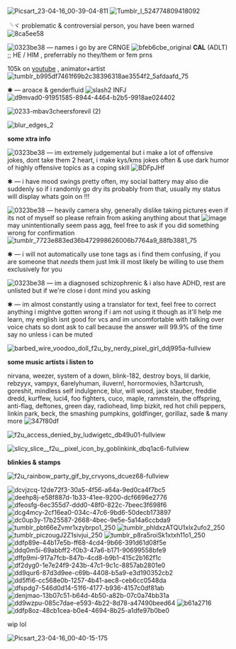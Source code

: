 ![Picsart_23-04-16_00-39-04-811](https://user-images.githubusercontent.com/130984454/232466153-193142f3-f0a3-4e19-b8a7-23b94a682700.png)
![Tumblr_l_524774809418092](https://user-images.githubusercontent.com/130984454/232466233-6c70c177-6867-4b96-820d-617c3e9f0a55.gif)

╰ヾ problematic & controversial person, you have been warned ![8ca5ee58](https://user-images.githubusercontent.com/130984454/232467151-5751d374-07b2-4d72-99ea-67fdb872c78a.gif)

![0323be38](https://user-images.githubusercontent.com/130984454/232468017-09b3323d-8a84-4010-89d3-05d76b384ded.gif) — names i go by are CRNGE ![bfeb6cbe_original](https://user-images.githubusercontent.com/130984454/232468626-03155e97-62cc-4b6b-a5e1-73ae4eb6828d.gif)
 **CAL** (ADLT) ;; HE / HIM , preferrably no they/them or fem prns 

105k on [youtube](https://www.youtube.com/@crnge204) , animator+artist ![tumblr_b995df7461f69b2c38396318ae3554f2_5afdaafd_75](https://user-images.githubusercontent.com/130984454/232468741-a2d78f6e-ffa6-47a4-8eb4-9935853d3d75.gif)

✱ — aroace & genderfluid ![slash2](https://user-images.githubusercontent.com/130984454/232469796-4d0842be-cfe6-4604-9285-a70e5e46f11a.png) INFJ ![d9mvad0-91951585-8944-4464-b2b5-9918ae024402](https://user-images.githubusercontent.com/130984454/232469982-2ed55e84-38c5-4cfc-ad3d-3600b4e85083.png)



![0233-mbav3cheersforevil (2)](https://user-images.githubusercontent.com/130984454/232468687-ca6082f4-6d2a-4c92-a09f-c109879d5e4c.gif)

![blur_edges_2](https://user-images.githubusercontent.com/130984454/232470198-aab8e599-ea10-4b68-8452-09ffc013187b.png)



**some xtra info** 

![0323be38](https://user-images.githubusercontent.com/130984454/232468017-09b3323d-8a84-4010-89d3-05d76b384ded.gif) —  im extremely judgemental but i make a lot of offensive jokes, dont take them 2 heart, i make kys/kms jokes often & use dark humor of highly offensive topics as a coping skill ![BDFpJHf](https://user-images.githubusercontent.com/130984454/232470541-5f22171d-db5c-4130-a681-bac8700a411d.gif)

✱ — i have mood swings pretty often, my social battery may also die suddenly so if i randomly go dry its probably from that, usually my status will display whats goin on !!!

![0323be38](https://user-images.githubusercontent.com/130984454/232468017-09b3323d-8a84-4010-89d3-05d76b384ded.gif) — heavily camera shy, generally dislike taking pictures even if its not of myself so please refrain from asking anything about that ![image](https://user-images.githubusercontent.com/130984454/232471111-37463b99-0d7d-4c3e-a0ae-eac961ff2a48.png) may unintentionally seem pass agg, feel free to ask if you did something wrong for confirmation ![tumblr_7723e883ed36b472998626006b7764a9_88fb3881_75](https://user-images.githubusercontent.com/130984454/232471323-639600b5-9cff-4c2e-8334-f7eb061d730e.gif)

✱ — i will not automatically use tone tags as i find them confusing, if you are someone that *needs* them just lmk ill most likely be willing to use them exclusively for you 

![0323be38](https://user-images.githubusercontent.com/130984454/232468017-09b3323d-8a84-4010-89d3-05d76b384ded.gif) — im a diagnosed schizophrenic & i also have ADHD, rest are unlisted but if we're close i dont mind you asking

✱ — im almost constantly using a translator for text, feel free to correct anything i mightve gotten wrong if i am not using it though as it'll help me learn, my english isnt good for vcs and im uncomfortable with talking over voice chats so dont ask to call because the answer will 99.9% of the time say no unless i can be muted



![barbed_wire_voodoo_doll_f2u_by_nerdy_pixel_girl_ddj995a-fullview](https://user-images.githubusercontent.com/130984454/232472601-ab0f8dbf-251e-49dd-a4e9-c48f0a0cc972.png)


**some music artists i listen to**

nirvana, weezer, system of a down, blink-182, destroy boys, lil darkie, rebzyyx, vampyx, 6arelyhuman, iluvern!, horrormovies, h3artcrush, goreshit, mindless self indulgence, blur, will wood, jack stauber, freddie dredd, kurffew, luci4, foo fighters, cuco, maple, rammstein, the offspring, anti-flag, deftones, green day, radiohead, limp bizkit, red hot chili peppers, linkin park, beck, the smashing pumpkins, goldfinger, gorillaz, sade & many more ![347f80df](https://user-images.githubusercontent.com/130984454/232473138-4245f682-d482-449a-bf98-8b358afd83cd.gif)



![f2u_access_denied_by_ludwigetc_db49u01-fullview](https://user-images.githubusercontent.com/130984454/232474671-6d571ea4-47e1-4d93-8284-793a8eca8b79.png)




![slicy_slice__f2u__pixel_icon_by_goblinkink_dbq1ac6-fullview](https://user-images.githubusercontent.com/130984454/232472884-01db15d9-c339-45f8-a6b9-64c71f0867ff.png)


**blinkies & stamps**

![f2u_rainbow_party_gif_by_crvyons_dcuez68-fullview](https://user-images.githubusercontent.com/130984454/232472956-176fce27-cd52-4305-ba08-b8e4dd790f3a.png)


![dcvjzcq-12de72f3-30a5-4f56-a64a-9ed0ca4f7bc5](https://user-images.githubusercontent.com/130984454/232473478-fa19c518-09b0-4c46-aeb6-ac0eb36780f4.gif) ![deehp8j-e58f887d-1b33-41ee-9200-dcf6696e2776](https://user-images.githubusercontent.com/130984454/232473514-125cc871-1a77-4ca7-aadd-bbbe8c4d1d35.gif) ![dfeosfg-6ec355d7-ddd0-48f0-822c-7beec3f698f6](https://user-images.githubusercontent.com/130984454/232473530-9a6cca70-9d25-4ecd-b10b-25aed098fc03.gif) ![dcg4mcy-2cf16ea0-034c-47c6-9bd6-50decb173897](https://user-images.githubusercontent.com/130984454/232473603-968c474a-4017-4c47-ba76-b4346d55ab18.gif) ![dc0up3y-17b25587-2668-4bec-9e5e-5a14a6ccbda9](https://user-images.githubusercontent.com/130984454/232473688-65603153-0c65-4f15-8f07-c1465c96d0af.gif) ![tumblr_pbt66eZvmr1xzybrpo1_250](https://user-images.githubusercontent.com/130984454/232473734-92f9c22f-b7d3-47e7-8fec-6ea17316a06b.gif) ![tumblr_phldxzATQU1xlx2ufo2_250](https://user-images.githubusercontent.com/130984454/232473747-4c5bb01c-6ff6-4f9c-b588-ba931e3d9b4b.gif) ![tumblr_piczougJ2Z1sivjui_250](https://user-images.githubusercontent.com/130984454/232473756-a1ba0e43-af42-4583-a657-67dc7f01846c.gif) ![tumblr_p8ra5roiSk1xtxh11o1_250](https://user-images.githubusercontent.com/130984454/232473786-e98236f5-f047-42a3-b1b1-9178fdf6568c.gif) ![ddfp89e-44b17e5b-ff68-4cd4-9b66-391d61d08f5e](https://user-images.githubusercontent.com/130984454/232473821-c0f4bbf5-c14f-452d-bf92-c45f7542b4c3.gif) ![ddq0m5i-69abbff2-f0b3-47a6-b171-90699558bfe9](https://user-images.githubusercontent.com/130984454/232473837-47e03fec-08fb-4642-b678-11729d90a04a.gif) ![dffp9mi-917a7fcb-847b-4cd8-b9b1-415c2b162f1c](https://user-images.githubusercontent.com/130984454/232473919-750b2bce-c1d6-49f2-b998-175a238a2a43.gif)![df2dyg0-1e7e24f9-243b-47c1-9c1c-8857ab2801e0](https://user-images.githubusercontent.com/130984454/232473961-866042f7-c920-4b8c-a5e3-0f6abde5eba9.gif)![dd9qur6-87d3d9ee-c69b-4408-b5a9-e3d190352cb2](https://user-images.githubusercontent.com/130984454/232473972-e4bc8f7c-b6c5-4890-8ecb-654d256418c5.gif) ![dd5ffi6-cc568e0b-1257-4b41-aec8-ceb6cc0548da](https://user-images.githubusercontent.com/130984454/232474014-f7bda33f-fa07-477c-bd2e-9c5fc8abde53.gif) ![dfspdg7-546d0d14-51f6-4177-b936-4157c0df81ab](https://user-images.githubusercontent.com/130984454/232474027-75dc1870-c2cd-4945-88e5-36d8a7a5d446.gif) ![denjmao-13b07c51-b64d-4b50-a82b-07c0a74bb31a](https://user-images.githubusercontent.com/130984454/232474057-0075298b-2f60-4ec3-ad11-35a144b55785.gif) ![dd9wzpu-085c7dae-e593-4b22-8d78-a47490beed64](https://user-images.githubusercontent.com/130984454/232474072-57dbe565-e7ce-4471-987b-bdf27a07e648.gif) ![b61a2716](https://user-images.githubusercontent.com/130984454/232474127-68c2105c-0866-40a6-b881-c8dd3c394958.gif) ![ddfp8oz-48cb1cea-b0e4-4694-8b25-a1dfe97b0be0](https://user-images.githubusercontent.com/130984454/232474834-362b3f6d-b5b0-4be6-a17c-398f493df929.gif) 
  


 

wip lol



















![Picsart_23-04-16_00-40-15-175](https://user-images.githubusercontent.com/130984454/232473089-022f88df-8de8-463d-a44f-0d922c71502d.png)
